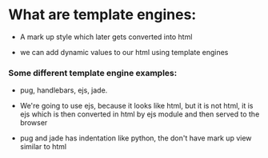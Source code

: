 # What are template engines:

- A mark up style which later gets converted into html 

- we can add dynamic values to our html using template engines 



### Some different template engine examples:

* pug, handlebars, ejs, jade. 


- We're going to use ejs, because it looks like html, but it is not html, it is ejs which is then converted in html by ejs module and then served to the browser 

- pug and jade has indentation like python, the don't have mark up view similar to html 